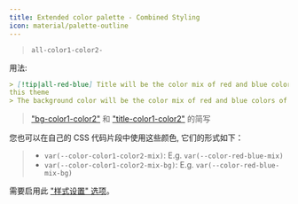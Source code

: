 ```yaml
---
title: Extended color palette - Combined Styling
icon: material/palette-outline
---
```


> `all-color1-color2-`

用法:

```md
> [!tip|all-red-blue] Title will be the color mix of red and blue colors of 
this theme
> The background color will be the color mix of red and blue colors of this theme
```

> ["bg-color1-color2"](../bg-styling/page-10.md) 和 ["title-color1-color2"](../title-styling/page-10.md) 的简写

您也可以在自己的 CSS 代码片段中使用这些颜色, 它们的形式如下：

> - `var(--color-color1-color2-mix)`: E.g. `var(--color-red-blue-mix)`
> - `var(--color-color1-color2-mix-bg)`: E.g. `var(--color-red-blue-mix-bg)`

需要启用此 ["样式设置" 选项](../../Style-Settings/Editor/Accent-Colors/index.md#_12)。

